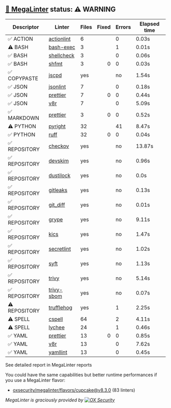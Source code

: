 ## [🦙 MegaLinter](https://megalinter.io/8.3.0) status: ⚠️ WARNING

| Descriptor  |                                  Linter                                   |Files|Fixed|Errors|Elapsed time|
|-------------|---------------------------------------------------------------------------|-----|----:|------|------------|
|✅ ACTION    |[actionlint](https://megalinter.io/8.3.0/descriptors/action_actionlint)    |    6|     |     0|0.03s       |
|⚠️ BASH      |[bash-exec](https://megalinter.io/8.3.0/descriptors/bash_bash_exec)        |    3|     |     1|0.01s       |
|✅ BASH      |[shellcheck](https://megalinter.io/8.3.0/descriptors/bash_shellcheck)      |    3|     |     0|0.06s       |
|✅ BASH      |[shfmt](https://megalinter.io/8.3.0/descriptors/bash_shfmt)                |    3|    0|     0|0.03s       |
|✅ COPYPASTE |[jscpd](https://megalinter.io/8.3.0/descriptors/copypaste_jscpd)           |yes  |     |no    |1.54s       |
|✅ JSON      |[jsonlint](https://megalinter.io/8.3.0/descriptors/json_jsonlint)          |    7|     |     0|0.18s       |
|✅ JSON      |[prettier](https://megalinter.io/8.3.0/descriptors/json_prettier)          |    7|    0|     0|0.44s       |
|✅ JSON      |[v8r](https://megalinter.io/8.3.0/descriptors/json_v8r)                    |    7|     |     0|5.09s       |
|✅ MARKDOWN  |[prettier](https://megalinter.io/8.3.0/descriptors/markdown_prettier)      |    3|    0|     0|0.52s       |
|⚠️ PYTHON    |[pyright](https://megalinter.io/8.3.0/descriptors/python_pyright)          |   32|     |    41|8.47s       |
|✅ PYTHON    |[ruff](https://megalinter.io/8.3.0/descriptors/python_ruff)                |   32|    0|     0|0.04s       |
|✅ REPOSITORY|[checkov](https://megalinter.io/8.3.0/descriptors/repository_checkov)      |yes  |     |no    |13.87s      |
|✅ REPOSITORY|[devskim](https://megalinter.io/8.3.0/descriptors/repository_devskim)      |yes  |     |no    |0.96s       |
|✅ REPOSITORY|[dustilock](https://megalinter.io/8.3.0/descriptors/repository_dustilock)  |yes  |     |no    |0.0s        |
|✅ REPOSITORY|[gitleaks](https://megalinter.io/8.3.0/descriptors/repository_gitleaks)    |yes  |     |no    |0.13s       |
|✅ REPOSITORY|[git_diff](https://megalinter.io/8.3.0/descriptors/repository_git_diff)    |yes  |     |no    |0.01s       |
|✅ REPOSITORY|[grype](https://megalinter.io/8.3.0/descriptors/repository_grype)          |yes  |     |no    |9.11s       |
|✅ REPOSITORY|[kics](https://megalinter.io/8.3.0/descriptors/repository_kics)            |yes  |     |no    |1.47s       |
|✅ REPOSITORY|[secretlint](https://megalinter.io/8.3.0/descriptors/repository_secretlint)|yes  |     |no    |1.02s       |
|✅ REPOSITORY|[syft](https://megalinter.io/8.3.0/descriptors/repository_syft)            |yes  |     |no    |1.13s       |
|✅ REPOSITORY|[trivy](https://megalinter.io/8.3.0/descriptors/repository_trivy)          |yes  |     |no    |5.14s       |
|✅ REPOSITORY|[trivy-sbom](https://megalinter.io/8.3.0/descriptors/repository_trivy_sbom)|yes  |     |no    |0.07s       |
|⚠️ REPOSITORY|[trufflehog](https://megalinter.io/8.3.0/descriptors/repository_trufflehog)|yes  |     |1     |2.25s       |
|⚠️ SPELL     |[cspell](https://megalinter.io/8.3.0/descriptors/spell_cspell)             |64   |     |2     |4.11s       |
|⚠️ SPELL     |[lychee](https://megalinter.io/8.3.0/descriptors/spell_lychee)             |24   |     |1     |0.46s       |
|✅ YAML      |[prettier](https://megalinter.io/8.3.0/descriptors/yaml_prettier)          |13   |    0|     0|0.85s       |
|✅ YAML      |[v8r](https://megalinter.io/8.3.0/descriptors/yaml_v8r)                    |13   |     |     0|7.62s       |
|✅ YAML      |[yamllint](https://megalinter.io/8.3.0/descriptors/yaml_yamllint)          |13   |     |     0|0.45s       |

See detailed report in MegaLinter reports

You could have the same capabilities but better runtime performances if you use a MegaLinter flavor:
- [oxsecurity/megalinter/flavors/cupcake@v8.3.0](https://megalinter.io/8.3.0/flavors/cupcake/) (83 linters)


_MegaLinter is graciously provided by [![OX Security](https://www.ox.security/wp-content/uploads/2022/06/logo.svg?ref=megalinter_comment)](https://www.ox.security/?ref=megalinter)_